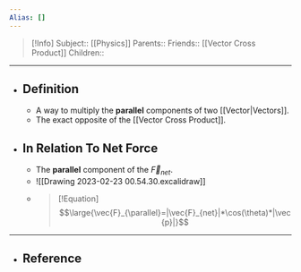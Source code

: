 ```yaml
---
Alias: []
---
```

> [!Info]
> Subject:: [[Physics]]
> Parents:: 
> Friends:: [[Vector Cross Product]]
> Children:: 
---
- ## Definition
	- A way to multiply the **parallel** components of two [[Vector|Vectors]].
	- The exact opposite of the [[Vector Cross Product]].
- ## In Relation To Net Force
	- The **parallel** component of the $\vec{F}_{net}$.
	- ![[Drawing 2023-02-23 00.54.30.excalidraw]]
	- > [!Equation]
	  > $$\large{\vec{F}_{\parallel}=|\vec{F}_{net}|*\cos(\theta)*|\vec{p}|}$$
---
- ## Reference